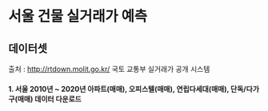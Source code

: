 # 서울 건물 실거래가 예측
## 데이터셋
출처 : http://rtdown.molit.go.kr/
국토 교통부 실거래가 공개 시스템

#### 1. 서울 2010년 ~ 2020년 아파트(매매), 오피스텔(매매), 연립다세대(매매), 단독/다가구(매매) 데이터 다운로드

